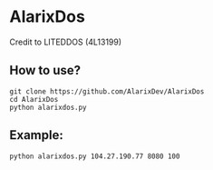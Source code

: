 # AlarixDos
Credit to LITEDDOS (4L13199)
## How to use?
```
git clone https://github.com/AlarixDev/AlarixDos
cd AlarixDos
python alarixdos.py
```
## Example: 
```
python alarixdos.py 104.27.190.77 8080 100
```
